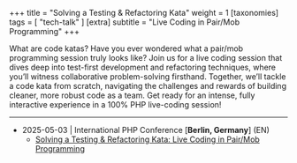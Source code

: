 +++
title = "Solving a Testing & Refactoring Kata"
weight = 1
[taxonomies]
tags = [ "tech-talk" ]
[extra]
subtitle = "Live Coding in Pair/Mob Programming"
+++

What are code katas? Have you ever wondered what a pair/mob programming session truly looks like? Join us for a live coding session that dives deep into test-first development and refactoring techniques, where you’ll witness collaborative problem-solving firsthand. Together, we’ll tackle a code kata from scratch, navigating the challenges and rewards of building cleaner, more robust code as a team. Get ready for an intense, fully interactive experience in a 100% PHP live-coding session!

<!-- more -->

---

- 2025-05-03 | International PHP Conference [**Berlin, Germany**] (EN)
  - [Solving a Testing & Refactoring Kata: Live Coding in Pair/Mob Programming](https://phpconference.com/slideless-pure-coding/testing-refactoring-kata-live-coding-pair-mob-programming/)
